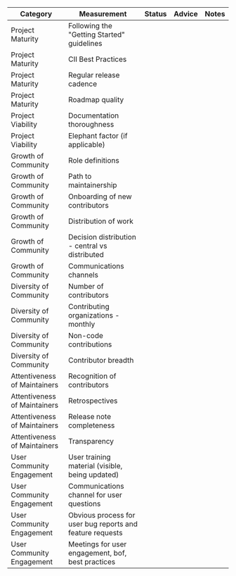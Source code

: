 | Category                     | Measurement                                               | Status | Advice | Notes |
| ---------------------------- | --------------------------------------------------------- | ------ | ------ | ----- |
| Project Maturity             | Following the "Getting Started" guidelines                |        |        |       |
| Project Maturity             | CII Best Practices                                        |        |        |       |
| Project Maturity             | Regular release cadence                                   |        |        |       |
| Project Maturity             | Roadmap quality                                           |        |        |       |
| Project Viability            | Documentation thoroughness                                |        |        |       |
| Project Viability            | Elephant factor (if applicable)                           |        |        |       |
| Growth of Community          | Role definitions                                          |        |        |       |
| Growth of Community          | Path to maintainership                                    |        |        |       |
| Growth of Community          | Onboarding of new contributors                            |        |        |       |
| Growth of Community          | Distribution of work                                      |        |        |       |
| Growth of Community          | Decision distribution - central vs distributed            |        |        |       |
| Growth of Community          | Communications channels                                   |        |        |       |
| Diversity of Community       | Number of contributors                                    |        |        |       |
| Diversity of Community       | Contributing organizations - monthly                      |        |        |       |
| Diversity of Community       | Non-code contributions                                    |        |        |       |
| Diversity of Community       | Contributor breadth                                       |        |        |       |
| Attentiveness of Maintainers | Recognition of contributors                               |        |        |       |
| Attentiveness of Maintainers | Retrospectives                                            |        |        |       |
| Attentiveness of Maintainers | Release note completeness                                 |        |        |       |
| Attentiveness of Maintainers | Transparency                                              |        |        |       |
| User Community Engagement    | User training material (visible, being updated)           |        |        |       |
| User Community Engagement    | Communications channel for user questions                 |        |        |       |
| User Community Engagement    | Obvious process for user bug reports and feature requests |        |        |       |
| User Community Engagement    | Meetings for user engagement, bof, best practices         |        |        |       |